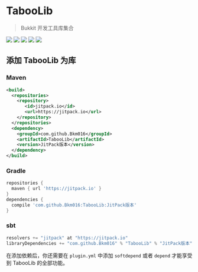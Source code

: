 # TabooLib

> Bukkit 开发工具库集合

[![](http://ci.pcd.ac.cn/job/TabooLib/badge/icon)](http://ci.pcd.ac.cn/job/TabooLib)
[![](https://img.shields.io/github/downloads/Bkm016/TabooLib/total.svg)](https://github.com/Bkm016/TabooLib/releases)
[![](https://img.shields.io/github/release/Bkm016/TabooLib.svg)](https://github.com/Bkm016/TabooLib/tags)
[![](https://img.shields.io/github/stars/Bkm016/TabooLib.svg?style=flat-square&label=Stars)](https://github.com/Bkm016/TabooLib)
[![](https://jitpack.io/v/Bkm016/TabooLib.svg)](https://jitpack.io/#Bkm016/TabooLib)

## 添加 TabooLib 为库

### Maven 

```xml
<build>
  <repositories>
    <repository>
       <id>jitpack.io</id>
       <url>https://jitpack.io</url>
    </repository>
  </repositories>        
  <dependency>
    <groupId>com.github.Bkm016</groupId>
    <artifactId>TabooLib</artifactId>
    <version>JitPack版本</version>
  </dependency>
</build>
```

### Gradle

```groovy
repositories {
  maven { url 'https://jitpack.io' }
}
dependencies {
  compile 'com.github.Bkm016:TabooLib:JitPack版本'
}
```

### sbt

```scala
resolvers += "jitpack" at "https://jitpack.io"
libraryDependencies += "com.github.Bkm016" % "TabooLib" % "JitPack版本"
```

在添加依赖后，你还需要在 `plugin.yml` 中添加 `softdepend` 或者 `depend` 才能享受到 TabooLib 的全部功能。
